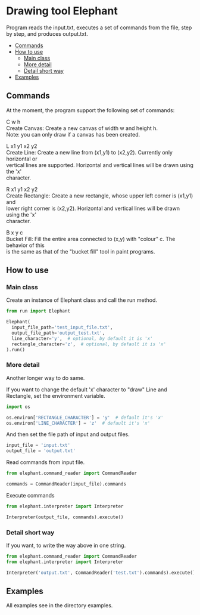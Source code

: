 
# Drawing tool Elephant

Program reads the input.txt, executes a set of commands from the file, step by step, and produces output.txt.  

 - [Commands](#commands)
 - [How to use](#how-to-use)
     - [Main class](#main-class)
     - [More detail](#more-detail)
     - [Detail short way](#detail-short-way)
 - [Examples](#examples)
 
## Commands
At the moment, the program support the following set of commands:  
  
C w h     
Create Canvas: Create a new canvas of width w and height h.    
Note: you can only draw if a canvas has been created.  
  
L x1 y1 x2 y2    
Create Line: Create a new line from (x1,y1) to (x2,y2). Currently only horizontal or  
vertical lines are supported. Horizontal and vertical lines will be drawn using the 'x'  
character.  
  
R x1 y1 x2 y2    
Create Rectangle: Create a new rectangle, whose upper left corner is (x1,y1) and  
lower right corner is (x2,y2). Horizontal and vertical lines will be drawn using the 'x'  
character.  
  
B x y c    
Bucket Fill: Fill the entire area connected to (x,y) with "colour" c. The behavior of this  
is the same as that of the "bucket fill" tool in paint programs.  
  
## How to use    
### Main class
Create an instance of Elephant class and call the run method.  
```python  
from run import Elephant 

Elephant(  
  input_file_path='test_input_file.txt',  
  output_file_path='output_test.txt',  
  line_character='y',  # optional, by default it is 'x'  
  rectangle_character='z',  # optional, by default it is 'x'  
).run()  
```  
### More detail
Another longer way to do same.

If you want to change the default 'x' character to "draw" Line and Rectangle, set the environment variable.
```python  
import os 

os.environ['RECTANGLE_CHARACTER'] = 'y'  # default it's 'x'
os.environ['LINE_CHARACTER'] = 'z'  # default it's 'x'
```  
And then set the file path of input and output files.  
```python  
input_file = 'input.txt'  
output_file = 'output.txt'  
```  
Read commands from input file.  
```python  
from elephant.command_reader import CommandReader 

commands = CommandReader(input_file).commands  
```  
Execute commands  
```python  
from elephant.interpreter import Interpreter  

Interpreter(output_file, commands).execute()  
```  
### Detail short way
If you want, to write the way above in one string.  
```python  
from elephant.command_reader import CommandReader  
from elephant.interpreter import Interpreter

Interpreter('output.txt', CommandReader('test.txt').commands).execute()  
```

## Examples    
All examples see in the directory examples.
